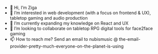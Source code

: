 - 👋 Hi, I’m Ziga
- 👀 I’m interested in web development (with a focus on frontend & UX), tabletop gaming and audio production
- 🌱 I’m currently expanding my knowledge on React and UX
- 💞️ I’m looking to collaborate on tabletop RPG digital tools for face2face gaming
- 📫 How to reach me? Send an email to nubismusic @ the-email-provider-pretty-much-everyone-on-the-planet-is-using

<!---
zigagiz/zigagiz is a ✨ special ✨ repository because its `README.md` (this file) appears on your GitHub profile.
You can click the Preview link to take a look at your changes.
--->

